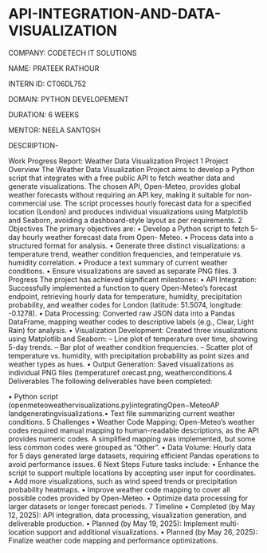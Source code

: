 # API-INTEGRATION-AND-DATA-VISUALIZATION

COMPANY: CODETECH IT SOLUTIONS

NAME: PRATEEK RATHOUR

INTERN ID: CT06DL752

DOMAIN: PYTHON DEVELOPEMENT

DURATION: 6 WEEKS

MENTOR: NEELA SANTOSH

DESCRIPTION-

Work Progress Report: Weather Data Visualization Project
1 Project Overview
The Weather Data Visualization Project aims to develop a Python script that integrates
with a free public API to fetch weather data and generate visualizations. The chosen API,
Open-Meteo, provides global weather forecasts without requiring an API key, making it
suitable for non-commercial use. The script processes hourly forecast data for a specified
location (London) and produces individual visualizations using Matplotlib and Seaborn,
avoiding a dashboard-style layout as per requirements.
2 Objectives
The primary objectives are:
• Develop a Python script to fetch 5-day hourly weather forecast data from Open-
Meteo.
• Process data into a structured format for analysis.
• Generate three distinct visualizations: a temperature trend, weather condition frequencies,
and temperature vs. humidity correlation.
• Produce a text summary of current weather conditions.
• Ensure visualizations are saved as separate PNG files.
3 Progress
The project has achieved significant milestones:
• API Integration: Successfully implemented a function to query Open-Meteo’s forecast
endpoint, retrieving hourly data for temperature, humidity, precipitation probability,
and weather codes for London (latitude: 51.5074, longitude: -0.1278).
• Data Processing: Converted raw JSON data into a Pandas DataFrame, mapping
weather codes to descriptive labels (e.g., Clear, Light Rain) for analysis.
• Visualization Development: Created three visualizations using Matplotlib and Seaborn:
– Line plot of temperature over time, showing 5-day trends.
– Bar plot of weather condition frequencies.
– Scatter plot of temperature vs. humidity, with precipitation probability as
point sizes and weather types as hues.
• Output Generation: Saved visualizations as individual PNG files (temperaturef orecast.png, weatherconditions.4 Deliverables
The following deliverables have been completed:

• Python script (openmeteoweathervisualizations.py)integratingOpen−MeteoAP Iandgeneratingvisualizations.• Text file summarizing current weather conditions.
5 Challenges
• Weather Code Mapping: Open-Meteo’s weather codes required manual mapping
to human-readable descriptions, as the API provides numeric codes. A simplified
mapping was implemented, but some less common codes were grouped as “Other”.
• Data Volume: Hourly data for 5 days generated large datasets, requiring efficient
Pandas operations to avoid performance issues.
6 Next Steps
Future tasks include:
• Enhance the script to support multiple locations by accepting user input for coordinates.
• Add more visualizations, such as wind speed trends or precipitation probability
heatmaps.
• Improve weather code mapping to cover all possible codes provided by Open-Meteo.
• Optimize data processing for larger datasets or longer forecast periods.
7 Timeline
• Completed (by May 12, 2025): API integration, data processing, visualization generation,
and deliverable production.
• Planned (by May 19, 2025): Implement multi-location support and additional visualizations.
• Planned (by May 26, 2025): Finalize weather code mapping and performance optimizations.

